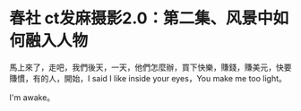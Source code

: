 # 春社 ct发麻摄影2.0：第二集、风景中如何融入人物

馬上來了，走吧，我們後天，一天，他們怎麼辦，買下快樂，賺錢，賺美元，快要賺慣，有的人，開始，I said I like inside your eyes，You make me too light。

I'm awake。
